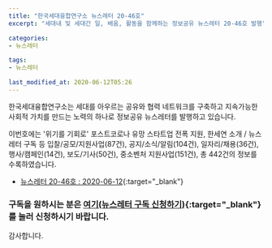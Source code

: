 ```yaml
---
title: "한국세대융합연구소 뉴스레터 20-46호"
excerpt: "세대내 및 세대간 일, 배움, 활동을 함께하는 정보공유 뉴스레터 20-46호 발행" 

categories:
- 뉴스레터

tags:
- 뉴스레터

last_modified_at: 2020-06-12T05:26
---
```


한국세대융합연구소는 세대를 아우르는 공유와 협력 네트워크를 구축하고 지속가능한 사회적 가치를 만드는 노력의 하나로 정보공유 뉴스레터를 발행하고 있습니다.

이번호에는 '위기를 기회로' 포스트코로나 유망 스타트업 전폭 지원, 한세연 소개 / 뉴스레터 구독 등 입찰/공모/지원사업(87건), 공지/소식/알림(104건), 일자리/채용(36건), 행사/캠페인(14건), 보도/기사(50건), 중소벤처 지원사업(151건), 총 442건의 정보를 수록하였습니다.

* [뉴스레터 20-46호 : 2020-06-12](https://drive.google.com/uc?export=view&id=16g958fKl8frhfEwb2Y4UdFtObWikTmUb){:target="_blank"}


### 구독을 원하시는 분은 [여기(뉴스레터 구독 신청하기)](https://forms.gle/MJ5gVHCdunBXXWVB7){:target="_blank"} 를 눌러 신청하시기 바랍니다.


감사합니다.